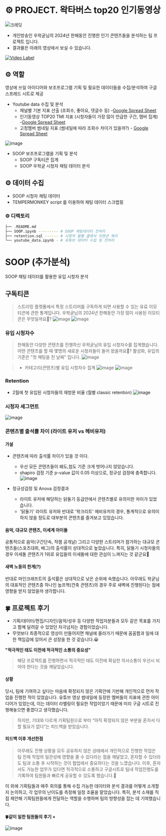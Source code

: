 
# ⚙️ PROJECT. 왁타버스 top20 인기동영상
![크레딧](https://github.com/user-attachments/assets/5db3b5ba-2b20-468f-b56c-b0dd65b9261f)
* 개인방송인 우왁굳님의 2024년 한해동안 진행한 인기 콘텐츠들을 분석하는 팀 프로젝트 입니다.
* 결과물은 아래의 영상에서 보실 수 있습니다.
  
[![Video Label](http://img.youtube.com/vi/OWTALThC-Cg/0.jpg)](https://youtu.be/OWTALThC-Cg)



## ⚙️ 역할
영상에 쓰일 아이디어와 보조프로그램 기획 및 필요한 데이터들을 수집/분석하여 구글 스프레드 시트로 제공

* Youtube data 수집 및 분석 
  * 채널별 기본 지표 산출 (조회수, 좋아요, 댓글수 등) -[Google Spread Sheet](https://docs.google.com/spreadsheets/d/1ISETliVZF2JH-WiwbCfuvXuTrliK-EQjH-M-F8C_IFw/edit?usp=sharing)
  * 인기동영상 TOP20 TMI 지표 (시청자들이 가장 많이 언급한 구간, 멤버 집계) -[Google Spread Sheet](https://docs.google.com/spreadsheets/d/1fyS76R6fD6hWvGhoDnhWQ5v0gWM2U8cEG92zZQyw4yo/edit?usp=sharing)
  * 고정멤버 썸네일 지표 (썸네일에 따라 조회수 차이가 있을까?) - [Google Spread Sheet](https://docs.google.com/spreadsheets/d/1Lj9PjNzPt260X1zbRV1SWollkLFOMLSgaYCfufUNbSw/edit?usp=sharing)   

![image](https://github.com/user-attachments/assets/c488c649-9123-4a7d-a4f4-a3f510adac0a)


* SOOP 보조프로그램을 기획 및 분석
  * SOOP 구독티콘 집계
  * SOOP 우왁굳 시청자 채팅 데이터 분석 
   
## ⚙️ 데이터 수집
* SOOP 시청자 채팅 데이터
* TEMPERMONKEY script 를 이용하여 채팅 데이터 스크랩핑

### ⚙️ 디렉토리
```bash
├── .README.md
├── SOOP.ipynb --------- # SOOP 채팅데이터 전처리 
├── retention.sql ------ # 시청자 월별 클래식 리텐션 쿼리
└── youtube_data.ipynb - # 유튜브 데이터 수집 및 전처리 
```





# SOOP (추가분석)
SOOP 채팅 데이터를 활용한 유입 시청자 분석

## 구독티콘 
> 스트리밍 플랫폼에서 특정 스트리머를 구독하게 되면 사용할 수 있는 유료 이모티콘에 관한 통계입니다. 우왁굳님의 2024년 한해동안 가장 많이 사용된 이모티콘은 무엇일까요🤔?
![image](https://github.com/user-attachments/assets/3086c83c-b172-4cc2-9ec1-f9ac52adbdff)
![image](https://github.com/user-attachments/assets/685731e4-d9e9-4133-b863-a4c00a6fa293)


### 유입 시청자수
> 한해동안 다양한 콘텐츠를 진행하신 우왁굳님의 유입 시청자수를 집계했습니다. 어떤 콘텐츠를 할 때 몇명의 새로운 시청자들이 들어 왔을까요🤔?
> 활성화, 유입의 기준은 "첫 채팅을 친 날짜" 입니다.
![image](https://github.com/user-attachments/assets/ec513fda-1918-4b4b-8d73-ace9e31180c7)
 
> * 카테고리(콘텐츠)별 유입 시청자수 집계
![image](https://github.com/user-attachments/assets/6ad3ae4f-be3a-4df5-8acb-73b179462995)
![image](https://github.com/user-attachments/assets/ebb45b2d-0a31-433f-8b55-4c5514fb7fbb)


### Retention
* 2월에 첫 유입된 시청자들의 재방문 비율 (월별 classic retention) 
![image](https://github.com/user-attachments/assets/e358fd13-667d-4f7c-9374-693770500eb3)


### 시청자 세그먼트 
![image](https://github.com/user-attachments/assets/9b61a22a-ff4c-49f9-ad32-ad133908781f)


### 콘텐츠별 출석률 차이 (라이트 유저 vs 헤비유저)
#### 가설
* 콘텐츠에 따라 출석률 차이가 있을 것 이다.
  * 우선 모든 콘텐츠들이 왜도,첨도 기준 크게 벗어나지 않았습니다.
  * shapiro 검정 기준 p-value 값이 0.05 이상으로, 정규성 검정에 충족합니다.
![image](https://github.com/user-attachments/assets/38cb25b1-92d1-4b07-baf3-6c1051e8578c)

* 정규성검정 및 Anova 검정결과
  * 라이트 유저에 해당하는 닭둘기 등급안에서 콘텐츠별로 유의미한 차이가 있었습니다.
  * '닭둘기' 라이트 유저와 반대로 '왁크리트' 헤비유저의 경우, 통계적으로 유의미하지 않을 정도로 대부분의 콘텐츠를 즐겨보고 있었습니다.


#### 음악, 대규모 콘텐츠, 이세계 아이돌
공통적으로 음악(구간단속, 작캠 공개날) 그리고 다양한 스트리머가 참가하는 대규모 콘텐츠들(스포츠대회, 배그)의 출석률이 상대적으로 높았습니다. 특히, 닭둘기 시청자들의 경우 이세돌 콘텐츠가 1위로 유입들의 이세돌에 대한 관심이 느껴지는 것 같군요🤔 

#### 새벽 노동의 한계(?)
반대로 마인크래프트의 출석률은 상대적으로 낮은 순위에 속했습니다. 아무래도 왁굳님의 대표적인 콘텐츠중 하나인 눕프핵(건축 콘텐츠)의 경우 주로 새벽에 진행된다는 점에 영향을 받지 않았을까 생각합니다. 

## 🍀 프로젝트 후기
* 기획/데이터/편집/디자인/음악/성우 등 다양한 작업자분들과 모두 같은 목표를 가지고 함꼐 달려갈 수 있었던 자극넘치는 경험이었습니다.
* 무엇보다 최종적으로 영상이 만들어지면 채널에 올라가기 때문에 꼼꼼함과 일에 대한 책임감에 있어서 큰 성장을 한 것 같습니다.😀

**"적극적인 태도 이전에 적극적인 소통의 중요성"**
> 해당 프로젝트를 진행하면서 적극적인 태도 이전에 확실한 의사소통이 우선시 되어야 한다는 것을 깨달았습니다.

#### 상황
당시, 팀에 기여하고 싶다는 마음에 확정되지 않은 기획안에 기반해 개인적으로 먼저 작업을 진행한 적이 있었습니다. 유튜브 영상 썸네일에 등장한 멤버들의 지표에 관한 아이디어가 있었는데, 이는 데이터 라벨링이 필요한 작업이었기 때문에 미리 구글 시트로 진행해놓으면 좋겠다고 생각했습니다.

> 하지만, 기대와 다르게 기획팀원으로 부터 “아직 확정되지 않은 부분을 혼자서 다 할 필요가 없다”는 피드백을 받았습니다.

#### 피드백 이후 개선한점
> 아무래도 진행 상황을 모두 공유하지 않은 상태에서 개인적으로 진행한 작업은 팀 전체 작업의 일관성에 영향을 줄 수 있다라는 점을 깨달았고, 혼자할 수 있더라도 팀과 소통 후 시작하는 것이 협업에서 중요하다는 것을 느꼈습니다. 이후, 혼자서도 가능한 업무가 있다면 적극적으로 소통하고 구글시트로 팀내 작업진행도를 기록하여 팀원들과 빠르게 공유할 수 있도록 했습니다.🫡

이 외에 기획팀들과 매주 회의를 통해 수집 가능한 데이터와 분석 결과를 어떻게 소개할지 논의하고, 각 업무의 난이도를 측정해 일정 조율을 맡았습니다. 특히, 분석 소재를 직접 제안해 기획팀원들에게 전달하는 역할을 수행하며 팀의 방향성을 잡는 데 기여했습니다.

#### 🍀같이 일한 팀원들의 후기 +
![image](https://github.com/user-attachments/assets/4d2e0cc8-bbb7-49f1-b705-fe0d98cdfc46)

